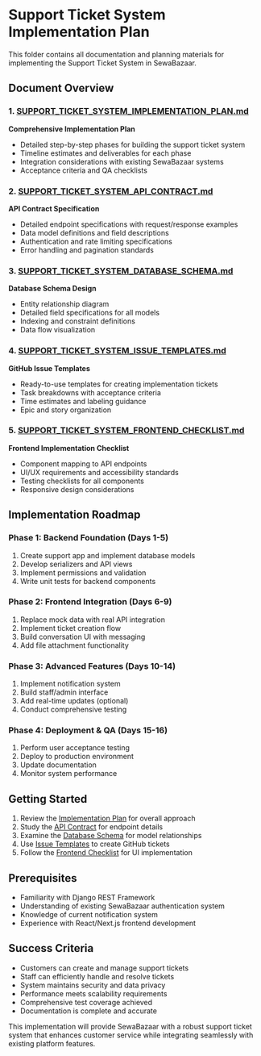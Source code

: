 # Support Ticket System Implementation Plan

This folder contains all documentation and planning materials for implementing the Support Ticket System in SewaBazaar.

## Document Overview

### 1. [SUPPORT_TICKET_SYSTEM_IMPLEMENTATION_PLAN.md](file://d:\Semester%20Final%20Project\6th%20Sem%20Final%20Project\SewaBazaar\docs\proposed_plans\SUPPORT_TICKET_SYSTEM_IMPLEMENTATION_PLAN.md)

**Comprehensive Implementation Plan**

- Detailed step-by-step phases for building the support ticket system
- Timeline estimates and deliverables for each phase
- Integration considerations with existing SewaBazaar systems
- Acceptance criteria and QA checklists

### 2. [SUPPORT_TICKET_SYSTEM_API_CONTRACT.md](file://d:\Semester%20Final%20Project\6th%20Sem%20Final%20Project\SewaBazaar\docs\proposed_plans\SUPPORT_TICKET_SYSTEM_API_CONTRACT.md)

**API Contract Specification**

- Detailed endpoint specifications with request/response examples
- Data model definitions and field descriptions
- Authentication and rate limiting specifications
- Error handling and pagination standards

### 3. [SUPPORT_TICKET_SYSTEM_DATABASE_SCHEMA.md](file://d:\Semester%20Final%20Project\6th%20Sem%20Final%20Project\SewaBazaar\docs\proposed_plans\SUPPORT_TICKET_SYSTEM_DATABASE_SCHEMA.md)

**Database Schema Design**

- Entity relationship diagram
- Detailed field specifications for all models
- Indexing and constraint definitions
- Data flow visualization

### 4. [SUPPORT_TICKET_SYSTEM_ISSUE_TEMPLATES.md](file://d:\Semester%20Final%20Project\6th%20Sem%20Final%20Project\SewaBazaar\docs\proposed_plans\SUPPORT_TICKET_SYSTEM_ISSUE_TEMPLATES.md)

**GitHub Issue Templates**

- Ready-to-use templates for creating implementation tickets
- Task breakdowns with acceptance criteria
- Time estimates and labeling guidance
- Epic and story organization

### 5. [SUPPORT_TICKET_SYSTEM_FRONTEND_CHECKLIST.md](file://d:\Semester%20Final%20Project\6th%20Sem%20Final%20Project\SewaBazaar\docs\proposed_plans\SUPPORT_TICKET_SYSTEM_FRONTEND_CHECKLIST.md)

**Frontend Implementation Checklist**

- Component mapping to API endpoints
- UI/UX requirements and accessibility standards
- Testing checklists for all components
- Responsive design considerations

## Implementation Roadmap

### Phase 1: Backend Foundation (Days 1-5)

1. Create support app and implement database models
2. Develop serializers and API views
3. Implement permissions and validation
4. Write unit tests for backend components

### Phase 2: Frontend Integration (Days 6-9)

1. Replace mock data with real API integration
2. Implement ticket creation flow
3. Build conversation UI with messaging
4. Add file attachment functionality

### Phase 3: Advanced Features (Days 10-14)

1. Implement notification system
2. Build staff/admin interface
3. Add real-time updates (optional)
4. Conduct comprehensive testing

### Phase 4: Deployment & QA (Days 15-16)

1. Perform user acceptance testing
2. Deploy to production environment
3. Update documentation
4. Monitor system performance

## Getting Started

1. Review the [Implementation Plan](file://d:\Semester%20Final%20Project\6th%20Sem%20Final%20Project\SewaBazaar\docs\proposed_plans\SUPPORT_TICKET_SYSTEM_IMPLEMENTATION_PLAN.md) for overall approach
2. Study the [API Contract](file://d:\Semester%20Final%20Project\6th%20Sem%20Final%20Project\SewaBazaar\docs\proposed_plans\SUPPORT_TICKET_SYSTEM_API_CONTRACT.md) for endpoint details
3. Examine the [Database Schema](file://d:\Semester%20Final%20Project\6th%20Sem%20Final%20Project\SewaBazaar\docs\proposed_plans\SUPPORT_TICKET_SYSTEM_DATABASE_SCHEMA.md) for model relationships
4. Use [Issue Templates](file://d:\Semester%20Final%20Project\6th%20Sem%20Final%20Project\SewaBazaar\docs\proposed_plans\SUPPORT_TICKET_SYSTEM_ISSUE_TEMPLATES.md) to create GitHub tickets
5. Follow the [Frontend Checklist](file://d:\Semester%20Final%20Project\6th%20Sem%20Final%20Project\SewaBazaar\docs\proposed_plans\SUPPORT_TICKET_SYSTEM_FRONTEND_CHECKLIST.md) for UI implementation

## Prerequisites

- Familiarity with Django REST Framework
- Understanding of existing SewaBazaar authentication system
- Knowledge of current notification system
- Experience with React/Next.js frontend development

## Success Criteria

- Customers can create and manage support tickets
- Staff can efficiently handle and resolve tickets
- System maintains security and data privacy
- Performance meets scalability requirements
- Comprehensive test coverage achieved
- Documentation is complete and accurate

This implementation will provide SewaBazaar with a robust support ticket system that enhances customer service while integrating seamlessly with existing platform features.
